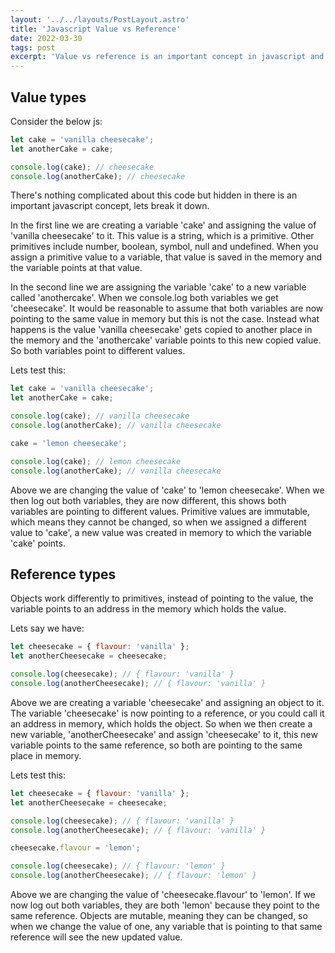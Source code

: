 ```yaml
---
layout: '../../layouts/PostLayout.astro'
title: 'Javascript Value vs Reference'
date: 2022-03-30
tags: post
excerpt: 'Value vs reference is an important concept in javascript and can be the source of many bugs if not understood correctly.'
---
```


## Value types

Consider the below js:

```js
let cake = 'vanilla cheesecake';
let anotherCake = cake;

console.log(cake); // cheesecake
console.log(anotherCake); // cheesecake
```

There's nothing complicated about this code but hidden in there is an important javascript concept, lets break it down.

In the first line we are creating a variable 'cake' and assigning the value of 'vanilla cheesecake' to it. This value is a string, which is a primitive. Other primitives include number, boolean, symbol, null and undefined. When you assign a primitive value to a variable, that value is saved in the memory and the variable points at that value. 

In the second line we are assigning the variable 'cake' to a new variable called 'anothercake'. When we console.log both variables we get 'cheesecake'. It would be reasonable to assume that both variables are now pointing to the same value in memory but this is not the case. Instead what happens is the value 'vanilla cheesecake' gets copied to another place in the memory and the 'anothercake' variable points to this new copied value. So both variables point to different values.

Lets test this:

```js
let cake = 'vanilla cheesecake';
let anotherCake = cake;

console.log(cake); // vanilla cheesecake
console.log(anotherCake); // vanilla cheesecake

cake = 'lemon cheesecake';

console.log(cake); // lemon cheesecake
console.log(anotherCake); // vanilla cheesecake
```

Above we are changing the value of 'cake' to 'lemon cheesecake'. When we then log out both variables, they are now different, this shows both variables are pointing to different values. Primitive values are immutable, which means they cannot be changed, so when we assigned a different value to 'cake', a new value was created in memory to which the variable 'cake' points.

## Reference types

Objects work differently to primitives, instead of pointing to the value, the variable points to an address in the memory which holds the value. 

Lets say we have:

```js
let cheesecake = { flavour: 'vanilla' };
let anotherCheesecake = cheesecake;

console.log(cheesecake); // { flavour: 'vanilla' }
console.log(anotherCheesecake); // { flavour: 'vanilla' }
```

Above we are creating a variable 'cheesecake' and assigning an object to it. The variable 'cheesecake' is now pointing to a reference, or you could call it an address in memory, which holds the object. So when we then create a new variable, 'anotherCheesecake' and assign 'cheesecake' to it, this new variable points to the same reference, so both are pointing to the same place in memory.

Lets test this:

```js
let cheesecake = { flavour: 'vanilla' };
let anotherCheesecake = cheesecake;

console.log(cheesecake); // { flavour: 'vanilla' }
console.log(anotherCheesecake); // { flavour: 'vanilla' }

cheesecake.flavour = 'lemon';

console.log(cheesecake); // { flavour: 'lemon' }
console.log(anotherCheesecake); // { flavour: 'lemon' }
```

Above we are changing the value of 'cheesecake.flavour' to 'lemon'. If we now log out both variables, they are both 'lemon' because they point to the same reference. Objects are mutable, meaning they can be changed, so when we change the value of one, any variable that is pointing to that same reference will see the new updated value.

